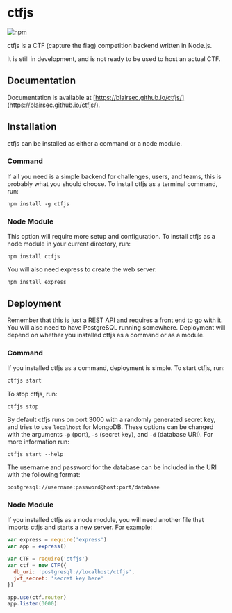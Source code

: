 # ctfjs
[![npm](https://img.shields.io/npm/v/ctfjs.svg)](https://www.npmjs.com/package/ctfjs)

ctfjs is a CTF (capture the flag) competition backend written in Node.js.

It is still in development, and is not ready to be used to host an actual CTF.

## Documentation
Documentation is available at [https://blairsec.github.io/ctfjs/](https://blairsec.github.io/ctfjs/).

## Installation
ctfjs can be installed as either a command or a node module.

### Command
If all you need is a simple backend for challenges, users, and teams, this is probably what you should choose.
To install ctfjs as a terminal command, run:
```
npm install -g ctfjs
```

### Node Module
This option will require more setup and configuration.
To install ctfjs as a node module in your current directory, run:
```
npm install ctfjs
```

You will also need express to create the web server:
```
npm install express
```

## Deployment
Remember that this is just a REST API and requires a front end to go with it. You will also need to have PostgreSQL running
somewhere. Deployment will depend on whether you installed ctfjs as a command or as a module.

### Command
If you installed ctfjs as a command, deployment is simple. To start ctfjs, run:
```h
ctfjs start
```

To stop ctfjs, run:
```
ctfjs stop
```

By default ctfjs runs on port 3000 with a randomly generated secret key, and tries to use `localhost` for MongoDB. These 
options can be changed with the arguments `-p` (port), `-s` (secret key), and `-d` (database URI).
For more information run:
```
ctfjs start --help
```
The username and password for the database can be included in the URI with the following format:
```
postgresql://username:password@host:port/database
```

### Node Module
If you installed ctfjs as a node module, you will need another file that imports ctfjs and starts a new server.
For example:
```javascript
var express = require('express')
var app = express()

var CTF = require('ctfjs')
var ctf = new CTF({
  db_uri: 'postgresql://localhost/ctfjs',
  jwt_secret: 'secret key here'
})

app.use(ctf.router)
app.listen(3000)
```